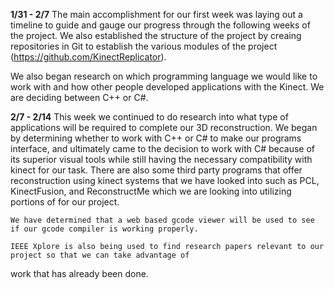 **1/31 - 2/7**
The main accomplishment for our first week was laying out a timeline to guide and gauge our progress through the
following weeks of the project. We also established the structure of the project by creaing repositories in Git to
establish the various modules of the project (https://github.com/KinectReplicator).  

We also began research on which programming language we would like to work with and how other people 
developed applications with the Kinect. We are deciding between C++ or C#.

**2/7 - 2/14**
  This week we continued to do research into what type of applications will be required to complete our 
3D reconstruction. We began by determining whether to work with C++ or C# to make our programs interface, and 
ultimately came to the decision to work with C# because of its superior visual tools while still having the necessary
compatibility with kinect for our task. There are also some third party programs that offer reconstruction using 
kinect systems that we have looked into such as PCL, KinectFusion, and ReconstructMe which we are looking into 
utilizing portions of for our project.

	We have determined that a web based gcode viewer will be used to see if our gcode compiler is working properly. 

	IEEE Xplore is also being used to find research papers relevant to our project so that we can take advantage of
work that has already been done.
